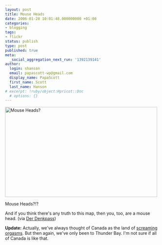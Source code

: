 ```yaml
---
layout: post
title: Mouse Heads
date: 2006-01-28 10:01:48.000000000 +01:00
categories:
- blogging
tags:
- flickr
status: publish
type: post
published: true
meta:
  _social_aggregation_next_run: '1392139141'
author:
  login: shanson
  email: papascott-wp@gmail.com
  display_name: PapaScott
  first_name: Scott
  last_name: Hanson
# excerpt: !ruby/object:Hpricot::Doc
  # options: {}
---
```

<p><img src="http://static.flickr.com/18/92075441_53531802ce.jpg" width="500" height="295" alt="Mouse Heads?" /></p>
<p>Mouse Heads?!?</p>
<p>And if you think there's any truth to this map, then you, too, are a mouse head. (via <a href="http://www.denkpass.de/dpblog/sig/archives/000731.html" title="Der Denkpass: The way Americans view the world">Der Denkpass</a>)</p>
<p><strong>Update:</strong> Actually, we've always thought of Canada as the land of <a href="http://www.webtender.com/db/drink/1534">screaming orgasms</a>. But then again, we've only been to Thunder Bay. I'm not sure if all of Canada is like that.</p>
